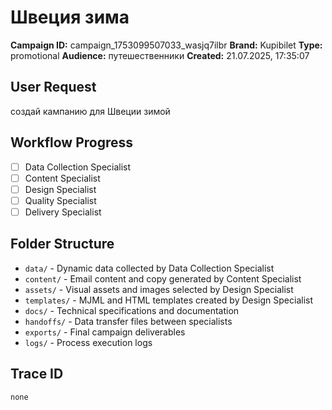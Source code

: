 # Швеция зима

**Campaign ID:** campaign_1753099507033_wasjq7ilbr
**Brand:** Kupibilet
**Type:** promotional
**Audience:** путешественники
**Created:** 21.07.2025, 17:35:07

## User Request
создай кампанию для Швеции зимой

## Workflow Progress
- [ ] Data Collection Specialist
- [ ] Content Specialist  
- [ ] Design Specialist
- [ ] Quality Specialist
- [ ] Delivery Specialist

## Folder Structure

- `data/` - Dynamic data collected by Data Collection Specialist
- `content/` - Email content and copy generated by Content Specialist
- `assets/` - Visual assets and images selected by Design Specialist
- `templates/` - MJML and HTML templates created by Design Specialist
- `docs/` - Technical specifications and documentation
- `handoffs/` - Data transfer files between specialists
- `exports/` - Final campaign deliverables
- `logs/` - Process execution logs

## Trace ID
`none`
